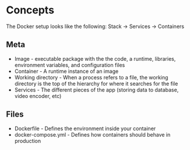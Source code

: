 # Concepts

The Docker setup looks like the following: Stack -> Services -> Containers

## Meta

- Image - executable package with the the code, a runtime, libraries, environment variables, and configuration files
- Container - A runtime instance of an image
- Working directory - When a process refers to a file, the working directory is the top of the hierarchy for where it searches for the file
- Services - The different pieces of the app (storing data to database, video encoder, etc)

## Files

- Dockerfile - Defines the environment inside your container
- docker-compose.yml - Defines how containers should behave in production